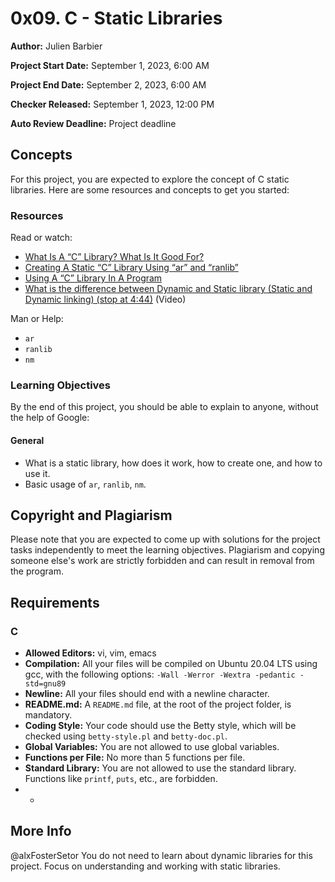 # 0x09. C - Static Libraries

**Author:** Julien Barbier

**Project Start Date:** September 1, 2023, 6:00 AM

**Project End Date:** September 2, 2023, 6:00 AM

**Checker Released:** September 1, 2023, 12:00 PM

**Auto Review Deadline:** Project deadline

## Concepts

For this project, you are expected to explore the concept of C static libraries. Here are some resources and concepts to get you started:

### Resources

Read or watch:

- [What Is A “C” Library? What Is It Good For?](https://www.learnc.org/help/cs50/problems/static-library/what-is-a-c-library-what-is-it-good-for)
- [Creating A Static “C” Library Using “ar” and “ranlib”](https://www.learnc.org/help/cs50/problems/static-library/creating-a-static-c-library-using-ar-and-ranlib)
- [Using A “C” Library In A Program](https://www.learnc.org/help/cs50/problems/static-library/using-a-c-library-in-a-program)
- [What is the difference between Dynamic and Static library (Static and Dynamic linking) (stop at 4:44)](https://www.youtube.com/watch?v=4RPtJ9UyHS0) (Video)

Man or Help:

- `ar`
- `ranlib`
- `nm`

### Learning Objectives

By the end of this project, you should be able to explain to anyone, without the help of Google:

#### General

- What is a static library, how does it work, how to create one, and how to use it.
- Basic usage of `ar`, `ranlib`, `nm`.

## Copyright and Plagiarism

Please note that you are expected to come up with solutions for the project tasks independently to meet the learning objectives. Plagiarism and copying someone else's work are strictly forbidden and can result in removal from the program.

## Requirements

### C

- **Allowed Editors:** vi, vim, emacs
- **Compilation:** All your files will be compiled on Ubuntu 20.04 LTS using gcc, with the following options: `-Wall -Werror -Wextra -pedantic -std=gnu89`
- **Newline:** All your files should end with a newline character.
- **README.md:** A `README.md` file, at the root of the project folder, is mandatory.
- **Coding Style:** Your code should use the Betty style, which will be checked using `betty-style.pl` and `betty-doc.pl`.
- **Global Variables:** You are not allowed to use global variables.
- **Functions per File:** No more than 5 functions per file.
- **Standard Library:** You are not allowed to use the standard library. Functions like `printf`, `puts`, etc., are forbidden.
- *

## More Info
@alxFosterSetor
You do not need to learn about dynamic libraries for this project. Focus on understanding and working with static libraries.

